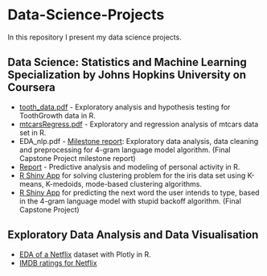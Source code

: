 # Data-Science-Projects

In this repository I present my data science projects.

## Data Science: Statistics and Machine Learning Specialization by Johns Hopkins University on Coursera

* [tooth_data.pdf](https://github.com/mykytazharov/Data-Science-Projects/blob/master/tooth_data.pdf)  - Exploratory analysis and hypothesis testing for ToothGrowth data in R.
* [mtcarsRegress.pdf](https://github.com/mykytazharov/Data-Science-Projects/blob/master/mtcarsRegress.pdf) - Exploratory and regression analysis of mtcars data set in R.
* EDA_nlp.pdf - [Milestone report](https://rpubs.com/kitazharov/573608): Exploratory data analysis, data cleaning and preprocessing for 4-gram language model algorithm. (Final Capstone Project milestone report)
* [Report](https://mykytazharov.github.io/personalActivityPrediction/) - Predictive analysis and modeling of personal activity in R. 
* [R Shiny App](https://mykytazharov.shinyapps.io/KMeansVisualisation/ ) for solving clustering problem for the iris data set using K-means, K-medoids, mode-based clustering algorithms.
* [R Shiny App](https://mykytazharov.shinyapps.io/SmartKeyBoardApp/) for predicting the next word the user intends to type, based in the 4-gram language model with stupid backoff algorithm. (Final Capstone Project)

## Exploratory Data Analysis and Data Visualisation

* [EDA of a Netflix](https://mykytazharov.github.io/netflixEDA/) dataset with Plotly in R.
* [IMDB ratings for Netflix](https://github.com/mykytazharov/netflixEDA/blob/master/netflix_imdb.ipynb)

